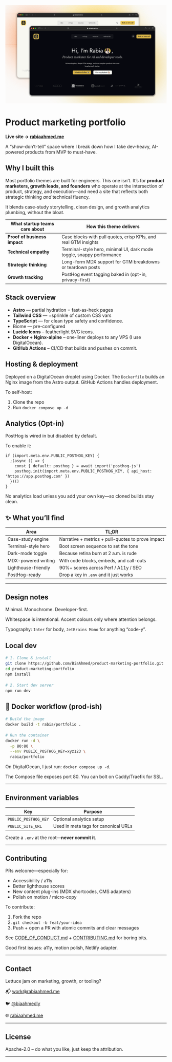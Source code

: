 ![ A website with the title "Rabia's internet space"](/public/images/ogimage.png)

# Product marketing portfolio

**Live site → [rabiaahmed.me](https://rabiaahmed.me/)**

A “show-don’t-tell” space where I break down how I take dev-heavy, AI-powered products from MVP to must-have.

## Why I built this

Most portfolio themes are built for engineers. This one isn’t. It’s for **product marketers, growth leads, and founders** who operate at the intersection of product, strategy, and execution—and need a site that reflects both strategic thinking *and* technical fluency.

It blends case-study storytelling, clean design, and growth analytics plumbing, without the bloat.

| What startup teams care about | How this theme delivers |
| --- | --- |
| **Proof of business impact** | Case blocks with pull quotes, crisp KPIs, and real GTM insights |
| **Technical empathy** | Terminal-style hero, minimal UI, dark mode toggle, snappy performance |
| **Strategic thinking** | Long-form MDX support for GTM breakdowns or teardown posts |
| **Growth tracking** | PostHog event tagging baked in (opt-in, privacy-first) |

## Stack overview

- **Astro** — partial hydration = fast-as-heck pages
- **Tailwind CSS** —  +sprinkle of custom CSS vars
- **TypeScript** — for clean type safety and confidence.
- Biome — pre-configured
- **Lucide Icons** – featherlight SVG icons.
- **Docker + Nginx-alpine** – one-liner deploys to any VPS (I use DigitalOcean).
- **GitHub Actions** – CI/CD that builds and pushes on commit.

## Hosting & deployment

Deployed on a DigitalOcean droplet using Docker. The `Dockerfile` builds an Nginx image from the Astro output. GitHub Actions handles deployment.

To self-host:

1. Clone the repo
2. Run `docker compose up -d`

## Analytics (Opt-in)

PostHog is wired in but disabled by default.

To enable it:

```
if (import.meta.env.PUBLIC_POSTHOG_KEY) {
  ;(async () => {
    const { default: posthog } = await import('posthog-js')
    posthog.init(import.meta.env.PUBLIC_POSTHOG_KEY, { api_host: 'https://app.posthog.com' })
  })()
}

```

No analytics load unless you add your own key—so cloned builds stay clean.

## ✨ What you’ll find

| Area | TL;DR |
| --- | --- |
| Case-study engine | Narrative + metrics + pull-quotes to prove impact |
| Terminal-style hero | Boot screen sequence to set the tone |
| Dark-mode toggle | Because retina burn at 2 a.m. is rude |
| MDX-powered writing | With code blocks, embeds, and call-outs |
| Lighthouse-friendly | 90%+ scores across Perf / A11y / SEO |
| PostHog-ready | Drop a key in `.env` and it just works |

---

## Design notes

Minimal. Monochrome. Developer-first.

Whitespace is intentional. Accent colours only where attention belongs.

Typography: `Inter` for body, `JetBrains Mono` for anything “code-y”.

## Local dev

```bash
# 1. Clone & install
git clone https://github.com/BiaAhmed/product-marketing-portfolio.git
cd product-marketing-portfolio
npm install

# 2. Start dev server
npm run dev

```

## 🐳 Docker workflow (prod-ish)

```bash
# Build the image
docker build -t rabia/portfolio .

# Run the container
docker run -d \
  -p 80:80 \
  --env PUBLIC_POSTHOG_KEY=xyz123 \
  rabia/portfolio

```

On DigitalOcean, I just run: `docker compose up -d`.

The Compose file exposes port 80. You can bolt on Caddy/Traefik for SSL.

---

## Environment variables

| Key | Purpose |
| --- | --- |
| `PUBLIC_POSTHOG_KEY` | Optional analytics setup |
| `PUBLIC_SITE_URL` | Used in meta tags for canonical URLs |

Create a `.env` at the root—**never commit it**.

---

## Contributing

PRs welcome—especially for:

- Accessibility / a11y
- Better lighthouse scores
- New content plug-ins (MDX shortcodes, CMS adapters)
- Polish on motion / micro-copy

To contribute:

1. Fork the repo
2. `git checkout -b feat/your-idea`
3. Push + open a PR with atomic commits and clear messages

See [CODE_OF_CONDUCT.md](https://chatgpt.com/c/CODE_OF_CONDUCT.md) + [CONTRIBUTING.md](https://chatgpt.com/c/CONTRIBUTING.md) for boring bits.

Good first issues: a11y, motion polish, Netlify adapter.

---

## Contact

Lettuce jam on marketing, growth, or tooling?

📬 [work@rabiaahmed.me](mailto:work@rabiaahmed.me)

🐦 [@biaahmedly](https://twitter.com/biaahmedly)

🌐 [rabiaahmed.me](https://rabiaahmed.me/)

---

## License

Apache-2.0 – do what you like, just keep the attribution.

---